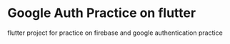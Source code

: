 # Google Auth Practice on flutter
  flutter project for practice on firebase and google authentication practice
